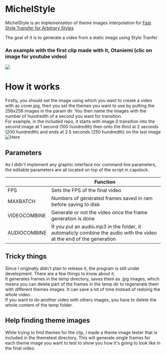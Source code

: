 # MichelStyle
MichelStyle is an implementation of theme images interpolation for [Fast Style Transfer for Arbitrary Styles](https://colab.research.google.com/github/tensorflow/hub/blob/master/examples/colab/tf2_arbitrary_image_stylization.ipynb)

The goal of it is to generate a video from a static image using Style Tranfer
### An example with the first clip made with it, Otaniemi (clic on image for youtube video)
[![](http://img.youtube.com/vi/8ZwVkjvrIgA/0.jpg)](http://www.youtube.com/watch?v=8ZwVkjvrIgA "Otaniemi - Bend the Future")

# How it works
Firstly, you should set the image using which you want to create a video with as cover.jpg, then you set the themes you want to use by putting the 256x256 images in the param dir. You then name the images with the number of hundredth of a second you want for transition.  
For example, in the included repo, it starts with image 0 transition into the second image at 1 second (100 hundredth) then onto the third at 2 seconds (200 hundredth) and ends at 2.5 seconds (250 hundredth) on the last image
![Here](https://i.ibb.co/kgQGKww/ex.jpg)


## Parameters  
As I didn't implement any graphic interface nor command line parameters, the editable parameters are all located on top of the script in capslock.  
  
| |Function  
|----------------|-------------------------------|  
|FPS |Sets the FPS of the final video  
|MAXBATCH|Numbers of generated frames saved in ram before saving to disk  
|VIDEOCOMBINE|Generate or not the video once the frame generation is done  
|AUDIOCOMBINE|If you put an audio.mp3 in the folder, it automaticly combine the audio with the video at the end of the generation  
  
  
## Tricky things  
Since I originally didn't plan to release it, the program is still under development. There are a few things to know about it.  
It generates frames in the temp directory, saves them as .jpg images, which means you can delete part of the frames in the temp dir to regenerate them with different themes images. It can save a lot of time instead of redoing the whole video.  
If you want to do another video with others images, you have to delete the whole content of the temp folder.  
## Help finding theme images  
While trying to find themes for the clip, I made a theme image tester that is included in the themetest directory, This will generate single frames for each theme image you want to test to show you how it's going to look like in the final video.
